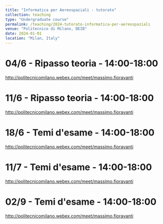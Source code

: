 ```yaml
---
title: "Informatica per Aereospaziali - tutorato"
collection: teaching
type: "Undergraduate course"
permalink: /teaching/2024-tutorato-informatica-per-aereospaziali
venue: "Politecnico di Milano, DEIB"
date: 2024-01-01
location: "Milan, Italy"
---
```



04/6 - Ripasso teoria - 14:00-18:00
======
http://politecnicomilano.webex.com/meet/massimo.fioravanti

11/6 - Ripasso teoria - 14:00-18:00
======
http://politecnicomilano.webex.com/meet/massimo.fioravanti

18/6 - Temi d'esame - 14:00-18:00
======
http://politecnicomilano.webex.com/meet/massimo.fioravanti

11/7 - Temi d'esame - 14:00-18:00
======
http://politecnicomilano.webex.com/meet/massimo.fioravanti

02/9 - Temi d'esame - 14:00-18:00
======
http://politecnicomilano.webex.com/meet/massimo.fioravanti
